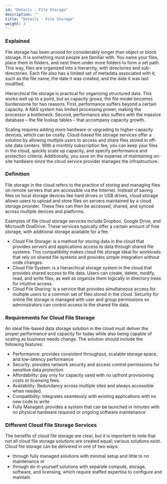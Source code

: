 ```yaml
---
id: "Details - File Storage"
description: ""
title: "Details - File Storage"
weight: 3
---
```



### **Explained**

File storage has been around for considerably longer than object or block storage. It is something most people are familiar with. You name your files, place them in folders, and nest them under more folders to form a set path. This way, files are organized into a hierarchy, with directories and sub-directories. Each file also has a limited set of metadata associated with it, such as the file name, the date it was created, and the date it was last modified.

Hierarchical file storage is practical for organizing structured data. This works well up to a point, but as capacity grows, the file model becomes burdensome for two reasons. First, performance suffers beyond a certain capacity. A NAS system has limited processing power, making the processor a bottleneck. Second, performance also suffers with the massive database – the file lookup tables – that accompany capacity growth.

Scaling requires adding more hardware or upgrading to higher-capacity devices, which can be costly. Cloud-based file storage services offer a solution by allowing multiple users to access and share files stored in off-site data centers. With a monthly subscription fee, you can keep your files in the cloud, quickly scale up capacity, and specify performance and protection criteria. Additionally, you save on the expense of maintaining on-site hardware since the cloud service provider manages the infrastructure.
### **Definition**

File storage in the cloud refers to the practice of storing and managing files on remote servers that are accessible via the Internet. Instead of saving files on local storage devices like hard drives or USB drives, cloud storage allows users to upload and store files on servers maintained by a cloud storage provider. These files can then be accessed, shared, and synced across multiple devices and platforms.

Examples of file cloud storage services include Dropbox, Google Drive, and Microsoft OneDrive. These services typically offer a certain amount of free storage, with additional storage available for a fee.

- Cloud File Storage: is a method for storing data in the cloud that provides servers and applications access to data through shared file systems. This compatibility makes cloud file storage ideal for workloads that rely on shared file systems and provides simple integration without code changes.
- Cloud File System: is a hierarchical storage system in the cloud that provides shared access to file data. Users can create, delete, modify, read, and write files, as well as organize them logically in directory trees for intuitive access.
- Cloud File Sharing: is a service that provides simultaneous access for multiple users to a common set of files stored in the cloud. Security for online file storage is managed with user and group permissions so administrators can control access to the shared file data.

### **Requirements for Cloud File Storage**

An ideal file-based data storage solution in the cloud must deliver the proper performance and capacity for today while also being capable of scaling as business needs change. The solution should include the following features:

- Performance: provides consistent throughput, scalable storage space, and low-latency performance
- Security: provides network security and access control permissions for sensitive data protection
- Affordability: pay only for capacity used with no upfront provisioning costs or licensing fees.
- Availability: Redundancy across multiple sites and always accessible when needed.
- Compatibility: integrates seamlessly with existing applications with no new code to write
- Fully Managed: provides a system that can be launched in minutes with no physical hardware required or ongoing software maintenance

### **Different Cloud File Storage Services**

The benefits of cloud file storage are clear, but it is important to note that not all cloud file storage solutions are created equal; various solutions exist. Cloud file storage can be delivered in one of two ways:

- through fully managed solutions with minimal setup and little to no maintenance or
- through do-it-yourself solutions with separate compute, storage, software, and licensing, which require staffed expertise to configure and maintain.

